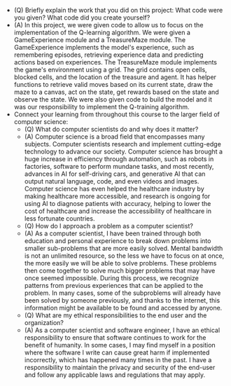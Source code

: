 - (Q) Briefly explain the work that you did on this project: What code were you given? What code did you create yourself?
- (A) In this project, we were given code to allow us to focus on the implementation of the Q-learning algorithm.
  We were given a GameExperience module and a TreasureMaze module. The GameExperience implements the model's
  experience, such as remembering episodes, retrieving experience data and predicting actions based on experiences.
  The TreasureMaze module implements the game's environment using a grid. The grid contains open cells, blocked cells,
  and the location of the treasure and agent. It has helper functions to retrieve valid moves based on its current state,
  draw the maze to a canvas, act on the state, get rewards based on the state and observe the state. We were also given code
  to build the model and it was our responsibility to implement the Q-training algorithm.
- Connect your learning from throughout this course to the larger field of computer science:
  - (Q) What do computer scientists do and why does it matter?
  - (A) Computer science is a broad field that encompasses many subjects. Computer scientists research and implement
    cutting-edge technology to advance our society. Computer science has brought a huge increase in efficiency
    through automation, such as robots in factories, software to perform mundane tasks, and most recently, advances
    in AI for self-driving cars, and generative AI that can output natural language, code, and even videos and images.
    Computer science has even helped the healthcare industry by making healthcare more accessible, and research is ongoing
    for using AI to diagnose patients with accuracy, helping to lower the cost of healthcare and increase the accessibility
    of healthcare in less fortunate countries.
  - (Q) How do I approach a problem as a computer scientist?
  - (A) As a computer scientist, I have been trained through both education and personal experience to break down problems
    into smaller sub-problems that are more easily solved. Mental bandwidth is not an unlimited resource, so the less we have to
    focus on at once, the more easily we will be able to solve problems. These problems then come together to solve much bigger
    problems that may have once seemed impossible. During this process, we recognize patterns from previous experiences
    that can be applied to the problem. In many cases, some of the subproblems will already have been solved by someone previously,
    and thanks to the internet, this information might be available to be found and accessed by anyone.
  - (Q) What are my ethical responsibilities to the end user and the organization?
  - (A) As a computer scientist and software engineer, I have an ethical responsibility to ensure that software continues to work for the benefit
    of humanity. In some cases, I may find myself in a position where the software I write can cause great harm if implemented
    incorrectly, which has happened many times in the past. I have a responsibility to maintain the privacy and security
    of the end-user and follow any applicable laws and regulations that may apply.
